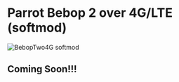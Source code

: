 # Parrot Bebop 2 over 4G/LTE (softmod)

![BebopTwo4G softmod](https://preview.ibb.co/jiV2ud/bebop2_4g_josh.jpg)

## Coming Soon!!!
